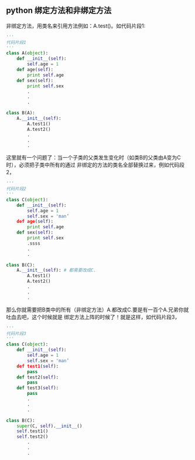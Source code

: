 ## python 绑定方法和非绑定方法

非绑定方法，用类名来引用方法例如：A.test()。如代码片段1:
```python
'''
代码片段1
'''
class A(object):
	def __init__(self):
		self.age = 1
	def age(self):
		print self.age
	def sex(self):
		print self.sex
		.
		.
		.

class B(A):
	A.__init__(self):
		A.test1()
		A.test2()
		.
		.
		.
```

这里就有一个问题了：当一个子类的父类发生变化时（如类B的父类由A变为C时），必须把子类中所有的通过
非绑定的方法的类名全部替换过来，例如代码段2，

```python
'''
代码片段2
'''
class C(object):
	def __init__(self):
		self.age = 1
		self.sex = 'man’
	def age(self):
		print self.age
	def sex(self):
		print self.sex
		.ssss
		.
		.

class B(C):
	A.__init__(self): # 都需要改成C.
		A.test1()
		A.test2()
		.
		.
		.
```
那么你就需要把B类中的所有（非绑定方法）A.都改成C.要是有一百个A.兄弟你就吐血去吧，这个时候就是
绑定方法上阵的时候了！就是这样，如代码片段3，

```python
'''
代码片段3
'''
class C(object):
	def __init__(self):
		self.age = 1
		self.sex = 'man’
	def test1(self):
		pass
	def test2(self):
		pass
	def test3(self):
		pass
		.
		.
		.

class B(C):
	super(C, self).__init__()
	self.test1()
	self.test2()
		.
		.
		.
```
